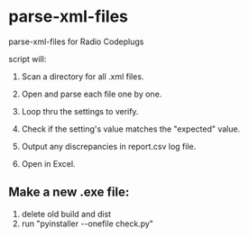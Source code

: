 # parse-xml-files

parse-xml-files for Radio Codeplugs

script will:

1. Scan a directory for all .xml files.

2. Open and parse each file one by one.

3. Loop thru the settings to verify.

4. Check if the setting's value matches the "expected" value.

5. Output any discrepancies in report.csv log file.

6. Open in Excel.

## Make a new .exe file:

1. delete old build and dist
2. run "pyinstaller --onefile check.py"
